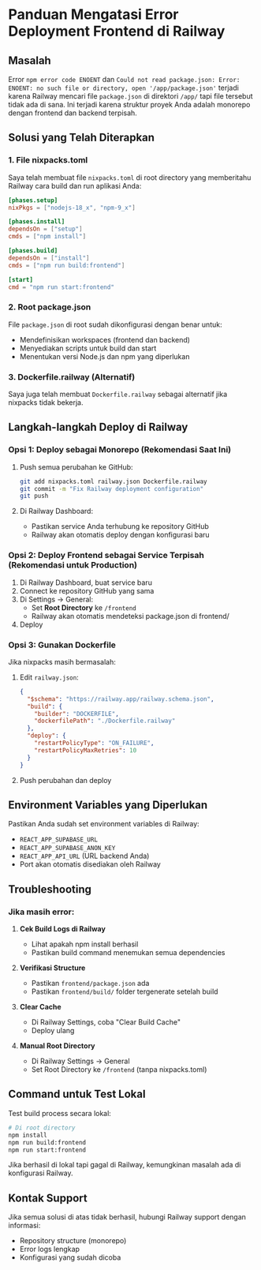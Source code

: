 # Panduan Mengatasi Error Deployment Frontend di Railway

## Masalah
Error `npm error code ENOENT` dan `Could not read package.json: Error: ENOENT: no such file or directory, open '/app/package.json'` terjadi karena Railway mencari file `package.json` di direktori `/app/` tapi file tersebut tidak ada di sana. Ini terjadi karena struktur proyek Anda adalah monorepo dengan frontend dan backend terpisah.

## Solusi yang Telah Diterapkan

### 1. File nixpacks.toml
Saya telah membuat file `nixpacks.toml` di root directory yang memberitahu Railway cara build dan run aplikasi Anda:

```toml
[phases.setup]
nixPkgs = ["nodejs-18_x", "npm-9_x"]

[phases.install]
dependsOn = ["setup"]
cmds = ["npm install"]

[phases.build]
dependsOn = ["install"]
cmds = ["npm run build:frontend"]

[start]
cmd = "npm run start:frontend"
```

### 2. Root package.json
File `package.json` di root sudah dikonfigurasi dengan benar untuk:
- Mendefinisikan workspaces (frontend dan backend)
- Menyediakan scripts untuk build dan start
- Menentukan versi Node.js dan npm yang diperlukan

### 3. Dockerfile.railway (Alternatif)
Saya juga telah membuat `Dockerfile.railway` sebagai alternatif jika nixpacks tidak bekerja.

## Langkah-langkah Deploy di Railway

### Opsi 1: Deploy sebagai Monorepo (Rekomendasi Saat Ini)
1. Push semua perubahan ke GitHub:
   ```bash
   git add nixpacks.toml railway.json Dockerfile.railway
   git commit -m "Fix Railway deployment configuration"
   git push
   ```

2. Di Railway Dashboard:
   - Pastikan service Anda terhubung ke repository GitHub
   - Railway akan otomatis deploy dengan konfigurasi baru

### Opsi 2: Deploy Frontend sebagai Service Terpisah (Rekomendasi untuk Production)
1. Di Railway Dashboard, buat service baru
2. Connect ke repository GitHub yang sama
3. Di Settings → General:
   - Set **Root Directory** ke `/frontend`
   - Railway akan otomatis mendeteksi package.json di frontend/
4. Deploy

### Opsi 3: Gunakan Dockerfile
Jika nixpacks masih bermasalah:
1. Edit `railway.json`:
   ```json
   {
     "$schema": "https://railway.app/railway.schema.json",
     "build": {
       "builder": "DOCKERFILE",
       "dockerfilePath": "./Dockerfile.railway"
     },
     "deploy": {
       "restartPolicyType": "ON_FAILURE",
       "restartPolicyMaxRetries": 10
     }
   }
   ```
2. Push perubahan dan deploy

## Environment Variables yang Diperlukan
Pastikan Anda sudah set environment variables di Railway:
- `REACT_APP_SUPABASE_URL`
- `REACT_APP_SUPABASE_ANON_KEY`
- `REACT_APP_API_URL` (URL backend Anda)
- Port akan otomatis disediakan oleh Railway

## Troubleshooting

### Jika masih error:
1. **Cek Build Logs di Railway**
   - Lihat apakah npm install berhasil
   - Pastikan build command menemukan semua dependencies

2. **Verifikasi Structure**
   - Pastikan `frontend/package.json` ada
   - Pastikan `frontend/build/` folder tergenerate setelah build

3. **Clear Cache**
   - Di Railway Settings, coba "Clear Build Cache"
   - Deploy ulang

4. **Manual Root Directory**
   - Di Railway Settings → General
   - Set Root Directory ke `/frontend` (tanpa nixpacks.toml)

## Command untuk Test Lokal
Test build process secara lokal:
```bash
# Di root directory
npm install
npm run build:frontend
npm run start:frontend
```

Jika berhasil di lokal tapi gagal di Railway, kemungkinan masalah ada di konfigurasi Railway.

## Kontak Support
Jika semua solusi di atas tidak berhasil, hubungi Railway support dengan informasi:
- Repository structure (monorepo)
- Error logs lengkap
- Konfigurasi yang sudah dicoba
